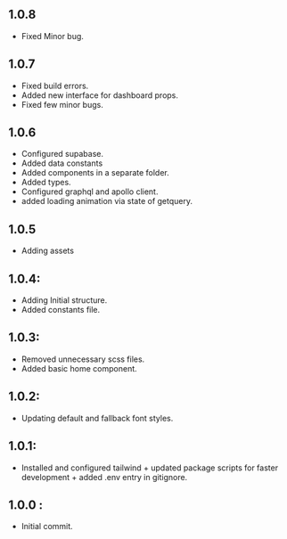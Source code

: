 ## 1.0.8

- Fixed Minor bug.

## 1.0.7

- Fixed build errors.
- Added new interface for dashboard props.
- Fixed few minor bugs.

## 1.0.6

- Configured supabase.
- Added data constants
- Added components in a separate folder.
- Added types.
- Configured graphql and apollo client.
- added loading animation via state of getquery.

## 1.0.5

- Adding assets

## 1.0.4:

- Adding Initial structure.
- Added constants file.

## 1.0.3:

- Removed unnecessary scss files.
- Added basic home component.

## 1.0.2:

- Updating default and fallback font styles.

## 1.0.1:

- Installed and configured tailwind + updated package scripts for faster development + added .env entry in gitignore.

## 1.0.0 :

- Initial commit.
